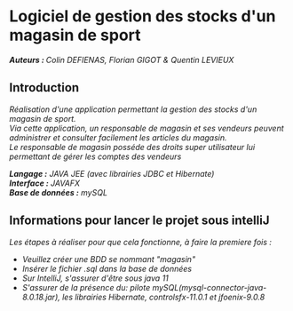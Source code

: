 <h1>Logiciel de gestion des stocks d'un magasin de sport</h1>
<p><em> <strong>Auteurs : </strong>Colin DEFIENAS, Florian GIGOT & Quentin LEVIEUX</em></p>
<h2>Introduction</h2>
<p><em>
Réalisation d'une application permettant la gestion des stocks d'un magasin de sport.<br />  
Via cette application, un responsable de magasin et ses vendeurs peuvent administrer et consulter facilement les articles du magasin.<br />
Le responsable de magasin posséde des droits super utilisateur lui permettant de gérer les comptes des vendeurs<br /> 

<strong>Langage :</strong> JAVA JEE (avec librairies JDBC et Hibernate) <br />
<strong>Interface :</strong> JAVAFX <br />
<strong>Base de données :</strong> mySQL <br />
</em></p>

<h2>Informations pour lancer le projet sous intelliJ</h2>
<p><em>
Les étapes à réaliser pour que cela fonctionne, à faire la premiere fois :<br/>
<ul>
<li>Veuillez créer une BDD se nommant "magasin"</li>  
<li>Insérer le fichier .sql dans la base de données </li>
<li>Sur IntelliJ, s'assurer d'être sous java 11</li>
<li>S'assurer de la présence du: pilote mySQL(mysql-connector-java-8.0.18.jar), les librairies Hibernate, controlsfx-11.0.1 et jfoenix-9.0.8</li>
</em></p>
